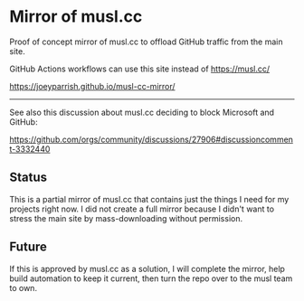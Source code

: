 # Mirror of musl.cc

Proof of concept mirror of musl.cc to offload GitHub traffic from the main site.

GitHub Actions workflows can use this site instead of https://musl.cc/

https://joeyparrish.github.io/musl-cc-mirror/

----

See also this discussion about musl.cc deciding to block Microsoft and GitHub:

https://github.com/orgs/community/discussions/27906#discussioncomment-3332440


## Status

This is a partial mirror of musl.cc that contains just the things I need for my
projects right now.  I did not create a full mirror because I didn't want to
stress the main site by mass-downloading without permission.


## Future

If this is approved by musl.cc as a solution, I will complete the mirror, help
build automation to keep it current, then turn the repo over to the musl team
to own.

